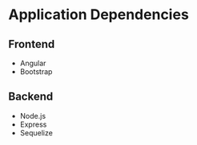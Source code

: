 # Application Dependencies

## Frontend

- Angular
- Bootstrap

## Backend

- Node.js
- Express
- Sequelize
